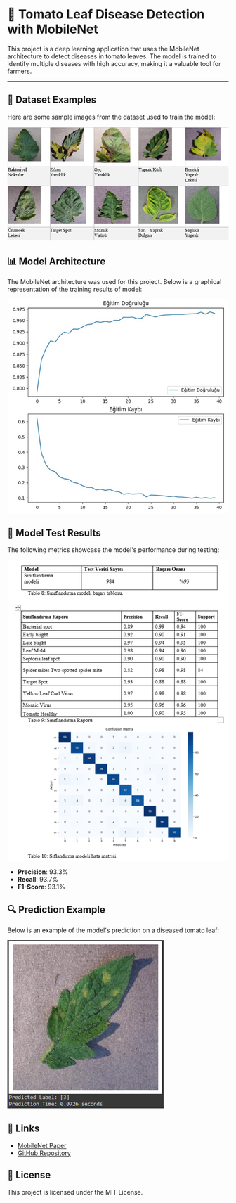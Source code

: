 # 🍅 Tomato Leaf Disease Detection with MobileNet

This project is a deep learning application that uses the MobileNet architecture to detect diseases in tomato leaves. The model is trained to identify multiple diseases with high accuracy, making it a valuable tool for farmers.

---
## 📂 Dataset Examples
Here are some sample images from the dataset used to train the model:

![Dataset Examples](dataset_exp.png)

## 📊 Model Architecture
The MobileNet architecture was used for this project. Below is a graphical representation of the training results of model:

![Model Graph](model_graph.png)
## 🧪 Model Test Results
The following metrics showcase the model's performance during testing:

![Model Test Results](model_test.png)

- **Precision**: 93.3%
- **Recall**: 93.7%
- **F1-Score**: 93.1%

## 🔍 Prediction Example
Below is an example of the model's prediction on a diseased tomato leaf:

![Prediction Example](predict_exp.png)


## 🔗 Links
- [MobileNet Paper](https://arxiv.org/abs/1704.04861)
- [GitHub Repository](https://github.com/ferdiYilmaz41/tomato-disease-detection-model)

## 📜 License
This project is licensed under the MIT License. 


